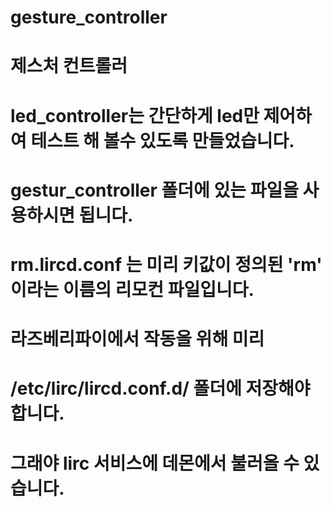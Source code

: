 # gesture_controller

# 제스처 컨트롤러

# led_controller는 간단하게 led만 제어하여 테스트 해 볼수 있도록 만들었습니다.

# gestur_controller 폴더에 있는 파일을 사용하시면 됩니다.

# rm.lircd.conf 는 미리 키값이 정의된 'rm' 이라는 이름의 리모컨 파일입니다.

# 라즈베리파이에서 작동을 위해 미리
# /etc/lirc/lircd.conf.d/ 폴더에 저장해야합니다.
# 그래야 lirc 서비스에 데몬에서 불러올 수 있습니다.
